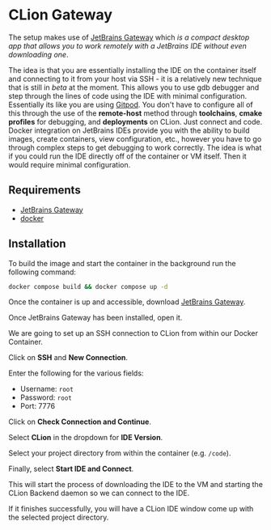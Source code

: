 # CLion Gateway

The setup makes use of [JetBrains Gateway](https://www.jetbrains.com/remote-development/gateway/) which *is a compact desktop app that allows you to work remotely with a JetBrains IDE without even downloading one*.

The idea is that you are essentially installing the IDE on the container itself and connecting to it from your host via SSH - it is a relatively new technique that is still in *beta* at the moment. This allows you to use gdb debugger and step through the lines of code using the IDE with minimal configuration. Essentially its like you are using [Gitpod](https://www.gitpod.io/). You don't have to configure all of this through the use of the **remote-host** method through **toolchains**, **cmake profiles** for debugging, and **deployments** on CLion. Just connect and code. Docker integration on JetBrains IDEs provide you with the ability to build images, create containers, view configuration, etc., however you have to go through complex steps to get debugging to work correctly. The idea is what if you could run the IDE directly off of the container or VM itself. Then it would require minimal configuration.

## Requirements

- [JetBrains Gateway](https://www.jetbrains.com/remote-development/gateway/)
- [docker](https://www.docker.com/)

## Installation

To build the image and start the container in the background run the following command:

```bash
docker compose build && docker compose up -d
```

Once the container is up and accessible, download [JetBrains Gateway](https://www.jetbrains.com/remote-development/gateway/).

Once JetBrains Gateway has been installed, open it.

We are going to set up an SSH connection to CLion from within our Docker Container.

Click on **SSH** and **New Connection**.

Enter the following for the various fields:

- Username: `root`
- Password: `root`
- Port: 7776

Click on **Check Connection and Continue**.

Select **CLion** in the dropdown for **IDE Version**.

Select your project directory from within the container (e.g. `/code`).

Finally, select **Start IDE and Connect**.

This will start the process of downloading the IDE to the VM and starting the CLion Backend daemon so we can connect to the IDE.

If it finishes successfully, you will have a CLion IDE window come up with the selected project directory.